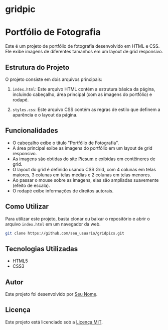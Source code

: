 # gridpic

# Portfólio de Fotografia

Este é um projeto de portfólio de fotografia desenvolvido em HTML e CSS. Ele exibe imagens de diferentes tamanhos em um layout de grid responsivo.

## Estrutura do Projeto

O projeto consiste em dois arquivos principais:

1. `index.html`: Este arquivo HTML contém a estrutura básica da página, incluindo cabeçalho, área principal (com as imagens do portfólio) e rodapé.

2. `styles.css`: Este arquivo CSS contém as regras de estilo que definem a aparência e o layout da página.

## Funcionalidades

- O cabeçalho exibe o título "Portfólio de Fotografia".
- A área principal exibe as imagens do portfólio em um layout de grid responsivo.
- As imagens são obtidas do site [Picsum](https://picsum.photos/) e exibidas em contêineres de grid.
- O layout do grid é definido usando CSS Grid, com 4 colunas em telas maiores, 3 colunas em telas médias e 2 colunas em telas menores.
- Ao passar o mouse sobre as imagens, elas são ampliadas suavemente (efeito de escala).
- O rodapé exibe informações de direitos autorais.

## Como Utilizar

Para utilizar este projeto, basta clonar ou baixar o repositório e abrir o arquivo `index.html` em um navegador da web.

```bash
git clone https://github.com/seu_usuario/gridpics.git
```

## Tecnologias Utilizadas

- HTML5
- CSS3

## Autor

Este projeto foi desenvolvido por [Seu Nome](https://github.com/seu_usuario).

## Licença

Este projeto está licenciado sob a [Licença MIT](https://opensource.org/licenses/MIT).